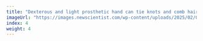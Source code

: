 ```yaml
---
title: "Dexterous and light prosthetic hand can tie knots and comb hair"
imageUrl: "https://images.newscientist.com/wp-content/uploads/2025/02/07115713/SEI_238772595.jpg?width=788"
index: 4
weight: 4
---
```

